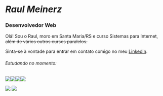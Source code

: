 # *Raul Meinerz* 
### Desenvolvedor Web
Olá! Sou o Raul, moro em Santa Maria/RS e curso Sistemas para Internet, ~~além de vários outros cursos paralelos.~~

Sinta-se à vontade para entrar em contato comigo no meu [Linkedin](https://www.linkedin.com/in/raul-meinerz/).

###### Estudando no momento:
<img src="https://img.icons8.com/color/48/000000/html-5--v1.png"/><img src="https://img.icons8.com/color/48/000000/css3.png"/><img src="https://img.icons8.com/color/48/000000/javascript--v1.png"/><img src="https://img.icons8.com/color/48/000000/java-coffee-cup-logo--v1.png"/>

![](https://github-readme-stats.vercel.app/api?username=devmeinerz&show_icons=true&theme=ayu-mirage) ![](https://github-readme-stats.vercel.app/api/top-langs/?username=devmeinerz&layout=compact&theme=ayu-mirage)





